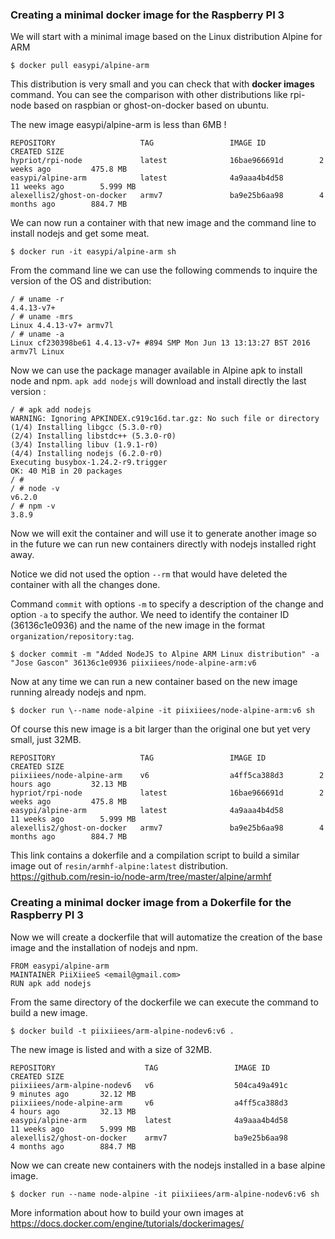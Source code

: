 
### Creating a minimal docker image for the Raspberry PI 3

We will start with a minimal image based on the Linux distribution Alpine for
ARM

```Shell
$ docker pull easypi/alpine-arm  
```

This distribution is very small and you can check that with **docker images**
command. You can see the comparison with other distributions like rpi-node
based on raspbian or ghost-on-docker based on ubuntu.

The new image easypi/alpine-arm is less than 6MB !


```
REPOSITORY                   TAG                 IMAGE ID            CREATED SIZE
hypriot/rpi-node             latest              16bae966691d        2 weeks ago         475.8 MB
easypi/alpine-arm            latest              4a9aaa4b4d58        11 weeks ago        5.999 MB
alexellis2/ghost-on-docker   armv7               ba9e25b6aa98        4 months ago        884.7 MB
```

We can now run a container with that new image and the command line to install
nodejs and get some meat.

```
$ docker run -it easypi/alpine-arm sh
```

From the command line we can use the following commends to inquire the version of the OS and distribution:

```
/ # uname -r
4.4.13-v7+
/ # uname -mrs
Linux 4.4.13-v7+ armv7l
/ # uname -a
Linux cf230398be61 4.4.13-v7+ #894 SMP Mon Jun 13 13:13:27 BST 2016 armv7l Linux
```

Now we can use the package manager available in Alpine apk to install node and
npm. `apk add nodejs` will download and install directly the last version :


```  
/ # apk add nodejs
WARNING: Ignoring APKINDEX.c919c16d.tar.gz: No such file or directory
(1/4) Installing libgcc (5.3.0-r0)
(2/4) Installing libstdc++ (5.3.0-r0)
(3/4) Installing libuv (1.9.1-r0)
(4/4) Installing nodejs (6.2.0-r0)
Executing busybox-1.24.2-r9.trigger
OK: 40 MiB in 20 packages
/ #  
/ # node -v
v6.2.0
/ # npm -v
3.8.9
```

Now we will exit the container and will use it to generate another image so in the future we can run new containers directly with nodejs installed right
away.

Notice we did not used the option `--rm` that would have deleted the
container with all the changes done.

Command `commit` with options `-m` to specify a description of the change
and option `-a` to specify the author. We need to identify the container ID
(36136c1e0936) and the name of the new image in the format
`organization/repository:tag`.

```
$ docker commit -m "Added NodeJS to Alpine ARM Linux distribution" -a "Jose Gascon" 36136c1e0936 piixiiees/node-alpine-arm:v6  
```

Now at any time we can run a new container based on the new image running
already nodejs and npm.

```
$ docker run \--name node-alpine -it piixiiees/node-alpine-arm:v6 sh
```

Of course this new image is a bit larger than the original one but yet very
small, just 32MB.

```
REPOSITORY                   TAG                 IMAGE ID            CREATED SIZE
piixiiees/node-alpine-arm    v6                  a4ff5ca388d3        2 hours ago         32.13 MB
hypriot/rpi-node             latest              16bae966691d        2 weeks ago         475.8 MB
easypi/alpine-arm            latest              4a9aaa4b4d58        11 weeks ago        5.999 MB
alexellis2/ghost-on-docker   armv7               ba9e25b6aa98        4 months ago        884.7 MB
```

This link contains a dokerfile and a compilation script to build a similar
image out of `resin/armhf-alpine:latest` distribution.
<https://github.com/resin-io/node-arm/tree/master/alpine/armhf>

### Creating a minimal docker image from a Dokerfile for the Raspberry PI 3

Now we will create a dockerfile that will automatize the creation of the base
image and the installation of nodejs and npm.

```Dokerfile
FROM easypi/alpine-arm
MAINTAINER PiiXiieeS <email@gmail.com>
RUN apk add nodejs
```

From the same directory of the dockerfile we can execute the command to build
a new image.

```shell
$ docker build -t piixiiees/arm-alpine-nodev6:v6 .
```

The new image is listed and with a size of 32MB.

```shell
REPOSITORY                    TAG                 IMAGE ID            CREATED SIZE
piixiiees/arm-alpine-nodev6   v6                  504ca49a491c        9 minutes ago       32.12 MB
piixiiees/node-alpine-arm     v6                  a4ff5ca388d3        4 hours ago         32.13 MB
easypi/alpine-arm             latest              4a9aaa4b4d58        11 weeks ago        5.999 MB
alexellis2/ghost-on-docker    armv7               ba9e25b6aa98        4 months ago        884.7 MB
```

Now we can create new containers with the nodejs installed in a base alpine
image.

```shell
$ docker run --name node-alpine -it piixiiees/arm-alpine-nodev6:v6 sh
```

More information about how to build your own images at
<https://docs.docker.com/engine/tutorials/dockerimages/>
